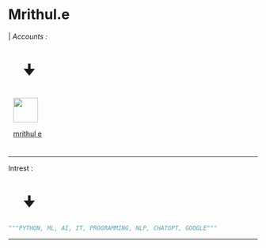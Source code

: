 # Mrithul.e
| _Accounts :_

<h1 style="padding-left:30px">🠋</h1>

<div style="padding:10px">
<a href="https://stackoverflow.com/users/19938225/mrithul-e"><img style="width:50px" src="https://upload.wikimedia.org/wikipedia/commons/thumb/e/ef/Stack_Overflow_icon.svg/768px-Stack_Overflow_icon.svg.png">

<p>mrithul e</p>
</div>

---
</a>

Intrest :
<h1 style="padding-left:30px">🠋</h1>


```python
"""PYTHON, ML, AI, IT, PROGRAMMING, NLP, CHATGPT, GOOGLE"""
```

---





